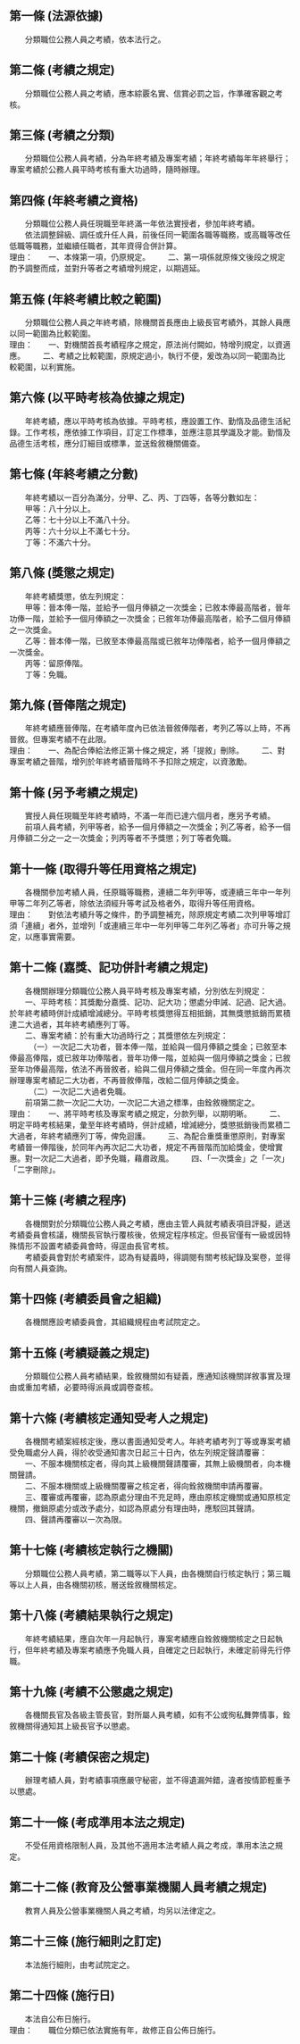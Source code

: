 第一條 (法源依據)
-----------------
　　分類職位公務人員之考績，依本法行之。  


第二條 (考績之規定)
-------------------
　　分類職位公務人員之考績，應本綜覈名實、信賞必罰之旨，作準確客觀之考核。  


第三條 (考績之分類)
-------------------
　　分類職位公務人員考績，分為年終考績及專案考績；年終考績每年年終舉行；專案考績於公務人員平時考核有重大功過時，隨時辦理。  


第四條 (年終考績之資格)
-----------------------
　　分類職位公務人員任現職至年終滿一年依法實授者，參加年終考績。  
　　依法調整歸級、調任或升任人員，前後任同一範圍各職等職務，或高職等改任低職等職務，並繼續任職者，其年資得合併計算。  
理由：　　一、本條第一項，仍原規定。
　　二、第一項係就原條文後段之規定酌予調整而成，並對升等者之考績增列規定，以期週延。

第五條 (年終考績比較之範圍)
---------------------------
　　分類職位公務人員之年終考績，除機關首長應由上級長官考績外，其餘人員應以同一範圍為比較範圍。  
理由：　　一、對機關首長考績程序之規定，原法尚付闕如，特增列規定，以資適應。
　　二、考績之比較範圍，原規定過小，執行不便，爰改為以同一範圍為比較範圍，以利實施。

第六條 (以平時考核為依據之規定)
-------------------------------
　　年終考績，應以平時考核為依據。平時考核，應設置工作、勤惰及品德生活紀錄。工作考核，應依據工作項目，訂定工作標準，並應注意其學識及才能。勤惰及品德生活考核，應分訂細目或標準，並送銓敘機關備查。  


第七條 (年終考績之分數)
-----------------------
　　年終考績以一百分為滿分，分甲、乙、丙、丁四等，各等分數如左：  
　　甲等：八十分以上。  
　　乙等：七十分以上不滿八十分。  
　　丙等：六十分以上不滿七十分。  
　　丁等：不滿六十分。  


第八條 (獎懲之規定)
-------------------
　　年終考績獎懲，依左列規定：  
　　甲等：晉本俸一階，並給予一個月俸額之一次獎金；已敘本俸最高階者，晉年功俸一階，並給予一個月俸額之一次獎金；已敘年功俸最高階者，給予二個月俸額之一次獎金。  
　　乙等：晉本俸一階，已敘至本俸最高階或已敘年功俸階者，給予一個月俸額之一次獎金。  
　　丙等：留原俸階。  
　　丁等：免職。  


第九條 (晉俸階之規定)
---------------------
　　年終考績應晉俸階，在考績年度內已依法晉敘俸階者，考列乙等以上時，不再晉敘。但專案考績不在此限。  
理由：　　一、為配合俸給法修正第十條之規定，將「提敘」刪除。
　　二、對專案考績之晉階，增列於年終考績晉階時不予扣除之規定，以資激勵。

第十條 (另予考績之規定)
-----------------------
　　實授人員任現職至年終考績時，不滿一年而已達六個月者，應另予考績。  
　　前項人員考績，列甲等者，給予一個月俸額之一次獎金；列乙等者，給予一個月俸額二分之一之一次獎金；列丙等者不予獎懲；列丁等者免職。  


第十一條 (取得升等任用資格之規定)
---------------------------------
　　各機關參加考績人員，任原職等職務，連續二年列甲等，或連續三年中一年列甲等二年列乙等者，除依法須經升等考試及格者外，取得升等任用資格。  
理由：　　對依法考績升等之條件，酌予調整補充，除原規定考績二次列甲等增訂須「連續」者外，並增列「或連續三年中一年列甲等二年列乙等者」亦可升等之規定，以應事實需要。

第十二條 (嘉獎、記功併計考績之規定)
-----------------------------------
　　各機關辦理分類職位公務人員平時考核及專案考績，分別依左列規定：  
　　一、平時考核：其獎勵分嘉獎、記功、記大功；懲處分申誡、記過、記大過。於年終考績時併計成績增減總分。平時考核獎懲得互相抵銷，其無獎懲抵銷而累積達二大過者，其年終考績應列丁等。  
　　二、專案考績：於有重大功過時行之；其獎懲依左列規定：  
　　　（一）一次記二大功者，晉本俸一階，並給與一個月俸額之獎金；已敘至本俸最高俸階，或已敘年功俸階者，晉年功俸一階，並給與一個月俸額之獎金；已敘至年功俸最高階，依法不再晉敘者，給與二個月俸額之獎金。但在同一年度內再次辦理專案考績記二大功者，不再晉敘俸階，改給二個月俸額之獎金。  
　　　（二）一次記二大過者免職。  
　　前項第二款一次記二大功，一次記二大過之標準，由銓敘機關定之。  
理由：　　一、將平時考核及專案考績之規定，分款列舉，以期明晰。
　　二、明定平時考核結果，彙至年終考績時，併計成績，增減總分，獎懲抵銷後而累積二大過者，年終考績應列丁等，俾免迴護。
　　三、為配合重獎重懲原則，對專案考績晉一俸階後，於同年內再次記二大功者，規定不再晉階而加給獎金，使增實惠。對一次記二大過者，即予免職，藉肅政風。
　　四、「一次獎金」之「一次」「二字刪除」。

第十三條 (考績之程序)
---------------------
　　各機關對於分類職位公務人員之考績，應由主管人員就考績表項目評擬，遞送考績委員會核議，機關長官執行覆核後，依規定程序核定。但長官僅有一級或因特殊情形不設置考績委員會時，得逕由長官考核。  
　　考績委員會對於考績案件，認為有疑義時，得調閱有關考核紀錄及案卷，並得向有關人員查詢。  


第十四條 (考績委員會之組織)
---------------------------
　　各機關應設考績委員會，其組織規程由考試院定之。  


第十五條 (考績疑義之規定)
-------------------------
　　分類職位公務人員考績結果，銓敘機關如有疑義，應通知該機關詳敘事實及理由或重加考績，必要時得派員或調卷查核。  


第十六條 (考績核定通知受考人之規定)
-----------------------------------
　　各機關考績案經核定後，應以書面通知受考人。年終考績考列丁等或專案考績受免職處分人員，得於收受通知書次日起三十日內，依左列規定聲請覆審：  
　　一、不服本機關核定者，得向其上級機關聲請覆審，其無上級機關者，向本機關聲請。  
　　二、不服本機關或上級機關覆審之核定者，得向銓敘機關申請再覆審。  
　　三、覆審或再覆審，認為原處分理由不充足時，應由原核定機關或通知原核定機關，撤銷原處分或改予處分，如認為原處分有理由時，應駁回其聲請。  
　　四、聲請再覆審以一次為限。  


第十七條 (考績核定執行之機關)
-----------------------------
　　分類職位公務人員考績，第二職等以下人員，由各機關自行核定執行；第三職等以上人員，由各機關初核，層送銓敘機關核定。  


第十八條 (考績結果執行之規定)
-----------------------------
　　年終考績結果，應自次年一月起執行，專案考績應自銓敘機關核定之日起執行，但年終考績及專案考績應予免職人員，自確定之日起執行，未確定前得先行停職。  


第十九條 (考績不公懲處之規定)
-----------------------------
　　各機關長官及各級主管長官，對所屬人員考績，如有不公或徇私舞弊情事，銓敘機關得通知其上級長官予以懲處。  


第二十條 (考績保密之規定)
-------------------------
　　辦理考績人員，對考績事項應嚴守秘密，並不得遺漏舛錯，違者按情節輕重予以懲處。  


第二十一條 (考成準用本法之規定)
-------------------------------
　　不受任用資格限制人員，及其他不適用本法考績人員之考成，準用本法之規定。  


第二十二條 (教育及公營事業機關人員考績之規定)
---------------------------------------------
　　教育人員及公營事業機關人員之考績，均另以法律定之。  


第二十三條 (施行細則之訂定)
---------------------------
　　本法施行細則，由考試院定之。  


第二十四條 (施行日)
-------------------
　　本法自公布日施行。  
理由：　　職位分類已依法實施有年，故修正自公佈日施行。